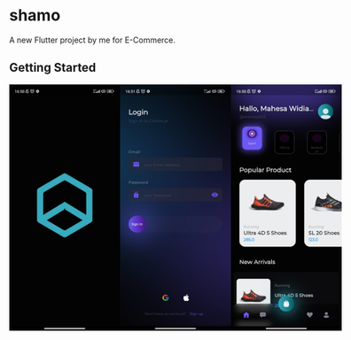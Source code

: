 # shamo

A new Flutter project by me for E-Commerce.

## Getting Started
<div style="display:flex;">
    <img alt="Splash" title="Splash" width="200px" src="assets/1.jpg" />
    <img alt="Login" title="Login" width="200px" src="assets/2.jpg" />
    <img alt="Home" title="Home" width="200px" src="assets/3.jpg" />
</div>
